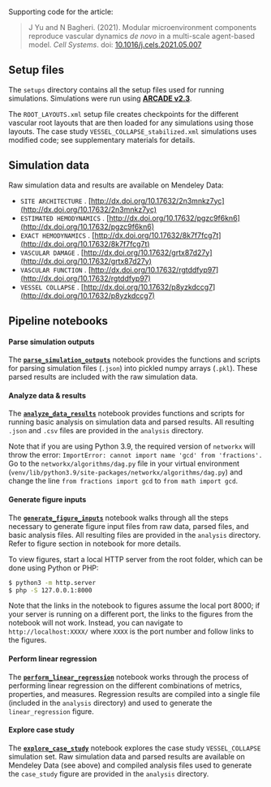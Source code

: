 Supporting code for the article:

> J Yu and N Bagheri. (2021). Modular microenvironment components reproduce vascular dynamics _de novo_ in a multi-scale agent-based model. _Cell Systems_. doi: [10.1016/j.cels.2021.05.007](https://doi.org/10.1016/j.cels.2021.05.007)

## Setup files

The `setups` directory contains all the setup files used for running simulations.
Simulations were run using **[ARCADE v2.3](https://github.com/bagherilab/ARCADE/releases/tag/v2.3)**.

The `ROOT_LAYOUTS.xml` setup file creates checkpoints for the different vascular root layouts that are then loaded for any simulations using those layouts.
The case study `VESSEL_COLLAPSE_stabilized.xml` simulations uses modified code; see supplementary materials for details.

## Simulation data

Raw simulation data and results are available on Mendeley Data:

- `SITE ARCHITECTURE` . [http://dx.doi.org/10.17632/2n3mnkz7yc](http://dx.doi.org/10.17632/2n3mnkz7yc)
- `ESTIMATED HEMODYNAMICS` . [http://dx.doi.org/10.17632/pgzc9f6kn6](http://dx.doi.org/10.17632/pgzc9f6kn6)
- `EXACT HEMODYNAMICS` . [http://dx.doi.org/10.17632/8k7f7fcg7t](http://dx.doi.org/10.17632/8k7f7fcg7t)
- `VASCULAR DAMAGE` . [http://dx.doi.org/10.17632/grtx87d27y](http://dx.doi.org/10.17632/grtx87d27y)
- `VASCULAR FUNCTION` . [http://dx.doi.org/10.17632/rgtddfyp97](http://dx.doi.org/10.17632/rgtddfyp97)
- `VESSEL COLLAPSE` . [http://dx.doi.org/10.17632/p8yzkdccg7](http://dx.doi.org/10.17632/p8yzkdccg7)

## Pipeline notebooks

#### Parse simulation outputs

The **[`parse_simulation_outputs`](parse_simulation_outputs.ipynb)** notebook provides the functions and scripts for parsing simulation files (`.json`) into pickled numpy arrays (`.pkl`).
These parsed results are included with the raw simulation data.

#### Analyze data & results

The **[`analyze_data_results`](analyze_data_results.ipynb)** notebook provides functions and scripts for running basic analysis on simulation data and parsed results.
All resulting `.json` and `.csv` files are provided in the `analysis` directory.

Note that if you are using Python 3.9, the required version of `networkx` will throw the error: `ImportError: cannot import name 'gcd' from 'fractions'.`
Go to the `networkx/algorithms/dag.py` file in your virtual environment (`venv/lib/python3.9/site-packages/networkx/algorithms/dag.py`) and change the line `from fractions import gcd` to `from math import gcd`.

#### Generate figure inputs

The **[`generate_figure_inputs`](generate_figure_inputs.ipynb)** notebook walks through all the steps necessary to generate figure input files from raw data, parsed files, and basic analysis files.
All resulting files are provided in the `analysis` directory.
Refer to figure section in notebook for more details.

To view figures, start a local HTTP server from the root folder, which can be done using Python or PHP:

```bash
$ python3 -m http.server
$ php -S 127.0.0.1:8000
```

Note that the links in the notebook to figures assume the local port 8000; if your server is running on a different port, the links to the figures from the notebook will not work.
Instead, you can navigate to `http://localhost:XXXX/` where `XXXX` is the port number and follow links to the figures.

#### Perform linear regression

The **[`perform_linear_regression`](perform_linear_regression.ipynb)** notebook works through the process of performing linear regression on the different combinations of metrics, properties, and measures.
Regression results are compiled into a single file (included in the `analysis` directory) and used to generate the `linear_regression` figure.

#### Explore case study

The **[`explore_case_study`](explore_case_study.ipynb)** notebook explores the case study `VESSEL_COLLAPSE` simulation set.
Raw simulation data and parsed results are available on Mendeley Data (see above) and compiled analysis files used to generate the `case_study` figure are provided in the `analysis` directory.
